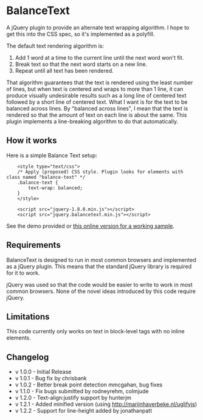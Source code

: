 # BalanceText

A jQuery plugin to provide an alternate text wrapping algorithm. I hope to get this into the CSS spec, so it's implemented as a polyfill.

The default text rendering algorithm is:

1. Add 1 word at a time to the current line until the next word won't fit.
2. Break text so that the next word starts on a new line.
3. Repeat until all text has been rendered.

That algorithm guarantees that the text is rendered using the least number of lines, but when text is centered and wraps to more than 1 line, it can produce visually undesirable results such as a long line of centered text followed by a short line of centered text. What I want is for the text to be balanced across lines. By "balanced across lines", I mean that the text is rendered so that the amount of text on each line is about the same. This plugin implements a line-breaking algorithm to do that automatically.

## How it works
Here is a simple Balance Text setup:

```
    <style type="text/css">
    /* Apply (proposed) CSS style. Plugin looks for elements with class named "balance-text" */
    .balance-text {
        text-wrap: balanced;
    }
    </style>

    <script src="jquery-1.8.0.min.js"></script>
    <script src="jquery.balancetext.min.js"></script>
```

See the demo provided or [this online version for a working sample](http://adobe-webplatform.github.io/balance-text/demo/index.html).

## Requirements
BalanceText is designed to run in most common browsers and implemented as a jQuery plugin. This means that the standard jQuery library is required for it to work.

jQuery was used so that the code would be easier to write to work in most common browsers. None of the novel ideas introduced by this code require jQuery.

## Limitations
This code currently only works on text in block-level tags with no inline elements.

## Changelog
* v 1.0.0 - Initial Release
* v 1.0.1 - Bug fix by chrisbank
* v 1.0.2 - Better break point detection mmcgahan, bug fixes
* v 1.1.0 - Fix bugs submitted by rodneyrehm, colmjude
* v 1.2.0 - Text-align:justify support by hunterjm
* v 1.2.1 - Added minified version (using http://marijnhaverbeke.nl/uglifyjs)
* v 1.2.2 - Support for line-height added by jonathanpatt
